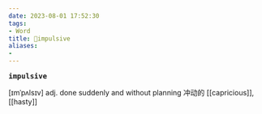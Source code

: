 ```yaml
---
date: 2023-08-01 17:52:30
tags: 
- Word
title: 📖impulsive
aliases: 
- 
---
```


<pre><strong>impulsive</strong></pre>

[ɪmˈpʌlsɪv]
adj. done suddenly and without planning 冲动的
[[capricious]], [[hasty]]
